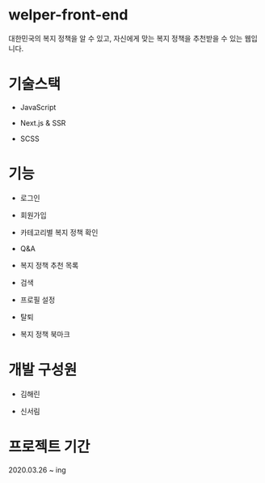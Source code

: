 # welper-front-end

대한민국의 복지 정책을 알 수 있고, 자신에게 맞는 복지 정책을 추천받을 수 있는 웹입니다.

# 기술스택

- JavaScript

- Next.js & SSR

- SCSS

# 기능

- 로그인

- 회원가입

- 카테고리별 복지 정책 확인

- Q&A

- 복지 정책 추천 목록

- 검색

- 프로필 설정

- 탈퇴

- 복지 정책 북마크

# 개발 구성원

- 김해린

- 신서림

# 프로젝트 기간

2020.03.26 ~ ing
